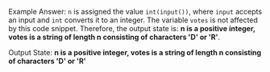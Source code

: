 Example Answer:
`n` is assigned the value `int(input())`, where `input` accepts an input and `int` converts it to an integer. The variable `votes` is not affected by this code snippet. Therefore, the output state is: **n is a positive integer, votes is a string of length n consisting of characters 'D' or 'R'**.

Output State: **n is a positive integer, votes is a string of length n consisting of characters 'D' or 'R'**